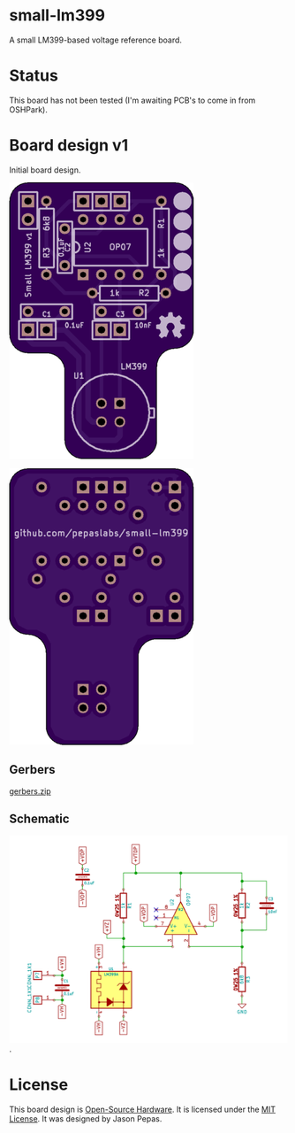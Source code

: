 # small-lm399
A small LM399-based voltage reference board.

# Status

This board has not been tested (I'm awaiting PCB's to come in from OSHPark).

# Board design v1

Initial board design.

![](kicad/releases/v1/top.png)

![](kicad/releases/v1/bottom.png)

## Gerbers

[gerbers.zip](kicad/releases/v1/gerbers.zip)

## Schematic

![](kicad/releases/v1/small-lm399-schematic.png).

# License

This board design is [Open-Source Hardware](http://www.oshwa.org/definition/).  It is licensed under the [MIT License](http://opensource.org/licenses/MIT).  It was designed by Jason Pepas.
